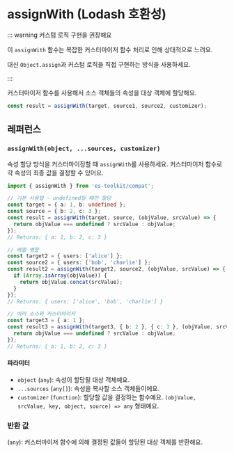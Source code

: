 # assignWith (Lodash 호환성)

::: warning 커스텀 로직 구현을 권장해요

이 `assignWith` 함수는 복잡한 커스터마이저 함수 처리로 인해 상대적으로 느려요.

대신 `Object.assign`과 커스텀 로직을 직접 구현하는 방식을 사용하세요.

:::

커스터마이저 함수를 사용해서 소스 객체들의 속성을 대상 객체에 할당해요.

```typescript
const result = assignWith(target, source1, source2, customizer);
```

## 레퍼런스

### `assignWith(object, ...sources, customizer)`

속성 할당 방식을 커스터마이징할 때 `assignWith`를 사용하세요. 커스터마이저 함수로 각 속성의 최종 값을 결정할 수 있어요.

```typescript
import { assignWith } from 'es-toolkit/compat';

// 기본 사용법 - undefined일 때만 할당
const target = { a: 1, b: undefined };
const source = { b: 2, c: 3 };
const result = assignWith(target, source, (objValue, srcValue) => {
  return objValue === undefined ? srcValue : objValue;
});
// Returns: { a: 1, b: 2, c: 3 }

// 배열 병합
const target2 = { users: ['alice'] };
const source2 = { users: ['bob', 'charlie'] };
const result2 = assignWith(target2, source2, (objValue, srcValue) => {
  if (Array.isArray(objValue)) {
    return objValue.concat(srcValue);
  }
});
// Returns: { users: ['alice', 'bob', 'charlie'] }

// 여러 소스와 커스터마이저
const target3 = { a: 1 };
const result3 = assignWith(target3, { b: 2 }, { c: 3 }, (objValue, srcValue) => {
  return objValue === undefined ? srcValue : objValue;
});
// Returns: { a: 1, b: 2, c: 3 }
```

#### 파라미터

- `object` (`any`): 속성이 할당될 대상 객체예요.
- `...sources` (`any[]`): 속성을 복사할 소스 객체들이에요.
- `customizer` (`function`): 할당할 값을 결정하는 함수예요. `(objValue, srcValue, key, object, source) => any` 형태예요.

### 반환 값

(`any`): 커스터마이저 함수에 의해 결정된 값들이 할당된 대상 객체를 반환해요.
